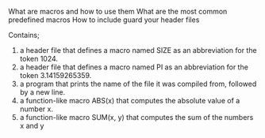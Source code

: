 What are macros and how to use them
What are the most common predefined macros
How to include guard your header files 

Contains;
1. a header file that defines a macro named SIZE as an abbreviation for the token 1024.
2. a header file that defines a macro named PI as an abbreviation for the token 3.14159265359.
3. a program that prints the name of the file it was compiled from, followed by a new line.
4. a function-like macro ABS(x) that computes the absolute value of a number x.
5. a function-like macro SUM(x, y) that computes the sum of the numbers x and y

